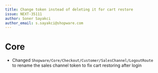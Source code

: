 ```yaml
---
title: Change token instead of deleting it for cart restore
issue: NEXT-35111
author: Soner Sayakci
author_email: s.sayakci@shopware.com
---
```

# Core
* Changed `Shopware/Core/Checkout/Customer/SalesChannel/LogoutRoute` to rename the sales channel token to fix cart restoring after login
